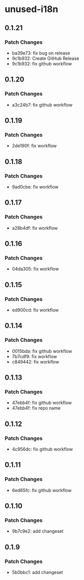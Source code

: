 # unused-i18n

## 0.1.21

### Patch Changes

- ba39e73: fix bug on release
- 9c1b932: Create GitHub Release
- 9c1b932: fix github workflow

## 0.1.20

### Patch Changes

- a3c24b7: fix github workflow

## 0.1.19

### Patch Changes

- 2de190f: fix workflow

## 0.1.18

### Patch Changes

- 9ad0cbe: fix workflow

## 0.1.17

### Patch Changes

- a28b4df: fix workflow

## 0.1.16

### Patch Changes

- 04da305: fix workflow

## 0.1.15

### Patch Changes

- ed900cd: fix workflow

## 0.1.14

### Patch Changes

- 0015bda: fix github workflow
- 7b7cdf9: fix workflow
- c849442: fix workflow

## 0.1.13

### Patch Changes

- 47ebb4f: fix github workflow
- 47ebb4f: fix repo name

## 0.1.12

### Patch Changes

- 4c956dc: fix github workflow

## 0.1.11

### Patch Changes

- 6ed65fc: fix github workflow

## 0.1.10

### Patch Changes

- 9b7c9e2: add changeset

## 0.1.9

### Patch Changes

- 5b0bbc1: add changeset
